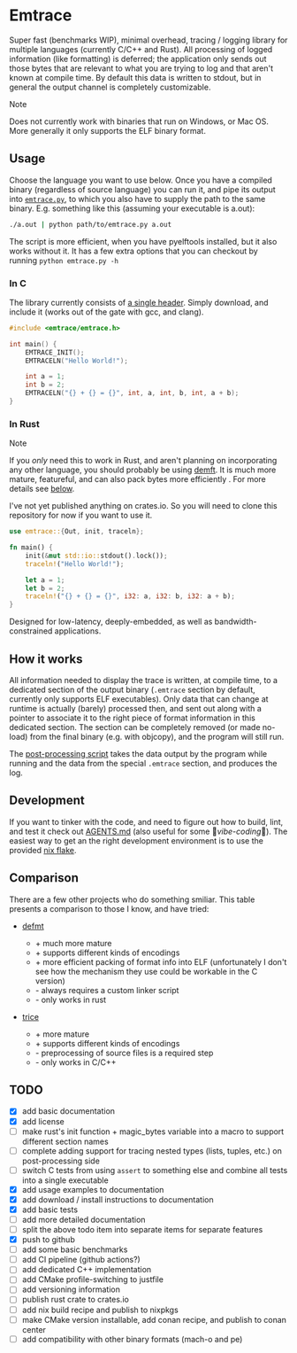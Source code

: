 # Emtrace

Super fast (benchmarks WIP), minimal overhead, tracing / logging library for multiple languages
(currently C/C++ and Rust). All processing of logged information (like formatting) is deferred; the
application only sends out those bytes that are relevant to what you are trying to log and that
aren't known at compile time. By default this data is written to stdout, but in general the output
channel is completely customizable.

> [!Note]
>
> Does not currently work with binaries that run on Windows, or Mac OS. More generally it only
> supports the ELF binary format.

## Usage

Choose the language you want to use below. Once you have a compiled binary (regardless of source
language) you can run it, and pipe its output into [`emtrace.py`](./emtrace.py), to which you also
have to supply the path to the same binary. E.g. something like this (assuming your executable is
a.out):

```bash
./a.out | python path/to/emtrace.py a.out
```

The script is more efficient, when you have pyelftools installed, but it also works without it. It
has a few extra options that you can checkout by running `python emtrace.py -h`

### In C

The library currently consists of [a single header](./c/include/c/include/emtrace/emtrace.h). Simply
download, and include it (works out of the gate with gcc, and clang).

```c
#include <emtrace/emtrace.h>

int main() {
    EMTRACE_INIT();
    EMTRACELN("Hello World!");

    int a = 1;
    int b = 2;
    EMTRACELN("{} + {} = {}", int, a, int, b, int, a + b);
}
```

### In Rust

> [!Note]
>
> If you *only* need this to work in Rust, and aren't planning on incorporating any other language,
> you should probably be using [demft](https://github.com/knurling-rs/defmt). It is much more
> mature, featureful, and can also pack bytes more efficiently . For more details see
> [below](#comparison).

I've not yet published anything on crates.io. So you will need to clone this repository for now if
you want to use it.

```rust
use emtrace::{Out, init, traceln};

fn main() {
    init(&mut std::io::stdout().lock());
    traceln!("Hello World!");

    let a = 1;
    let b = 2;
    traceln!("{} + {} = {}", i32: a, i32: b, i32: a + b);
}
```

Designed for low-latency, deeply-embedded, as well as bandwidth-constrained applications.

## How it works

All information needed to display the trace is written, at compile time, to a dedicated section of
the output binary (`.emtrace` section by default, currently only supports ELF executables). Only
data that can change at runtime is actually (barely) processed then, and sent out along with a
pointer to associate it to the right piece of format information in this dedicated section. The
section can be completely removed (or made no-load) from the final binary (e.g. with objcopy), and
the program will still run.

The [post-processing script](./emtrace.py) takes the data output by the program while running and
the data from the special `.emtrace` section, and produces the log.

## Development

If you want to tinker with the code, and need to figure out how to build, lint, and test it check
out [AGENTS.md](AGENTS.md) (also useful for some 🌈*vibe-coding*🌈). The easiest way to get an the
right development environment is to use the provided [nix flake](./flake.nix).

## Comparison

There are a few other projects who do something smiliar. This table presents a comparison to those I
know, and have tried:

- [defmt](https://github.com/knurling-rs/defmt)

  - \+ much more mature
  - \+ supports different kinds of encodings
  - \+ more efficient packing of format info into ELF (unfortunately I don't see how the mechanism
    they use could be workable in the C version)
  - \- always requires a custom linker script
  - \- only works in rust

- [trice](https://github.com/rokath/trice)

  - \+ more mature
  - \+ supports different kinds of encodings
  - \- preprocessing of source files is a required step
  - \- only works in C/C++

## TODO

- [x] add basic documentation
- [x] add license
- [ ] make rust's init function + magic_bytes variable into a macro to support different section
  names
- [ ] complete adding support for tracing nested types (lists, tuples, etc.) on post-processing side
- [ ] switch C tests from using `assert` to something else and combine all tests into a single
  executable
- [x] add usage examples to documentation
- [x] add download / install instructions to documentation
- [x] add basic tests
- [ ] add more detailed documentation
- [ ] split the above todo item into separate items for separate features
- [x] push to github
- [ ] add some basic benchmarks
- [ ] add CI pipeline (github actions?)
- [ ] add dedicated C++ implementation
- [ ] add CMake profile-switching to justfile
- [ ] add versioning information
- [ ] publish rust crate to crates.io
- [ ] add nix build recipe and publish to nixpkgs
- [ ] make CMake version installable, add conan recipe, and publish to conan center
- [ ] add compatibility with other binary formats (mach-o and pe)
